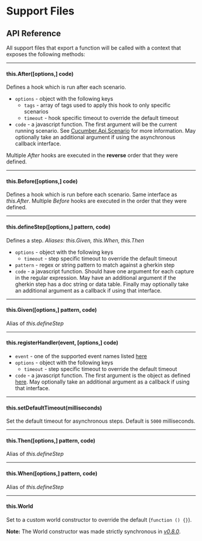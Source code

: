 # Support Files

## API Reference

All support files that export a function will be
called with a context that exposes the following methods:

---

#### this.After([options,] code)

Defines a hook which is run after each scenario.

* `options` - object with the following keys
  * `tags` - array of tags used to apply this hook to only specific scenarios
  * `timeout` - hook specific timeout to override the default timeout
* `code` - a javascript function. The first argument will be the current running scenario.
  See [Cucumber.Api.Scenario](https://github.com/cucumber/cucumber-js/blob/master/lib/cucumber/api/scenario.js)
  for more information. May optionally take an additional argument if using the asynchronous callback interface.

Multiple *After* hooks are executed in the **reverse** order that they were defined.

---

#### this.Before([options,] code)

Defines a hook which is run before each scenario. Same interface as *this.After*.
Multiple *Before* hooks are executed in the order that they were defined.

---

#### this.defineStep([options,] pattern, code)

Defines a step. *Aliases: this.Given, this.When, this.Then*

* `options` - object with the following keys
  * `timeout` - step specific timeout to override the default timeout
* `pattern` - regex or string pattern to match against a gherkin step
* `code` - a javascript function. Should have one argument for each capture in the
  regular expression. May have an additional argument if the gherkin step has
  a doc string or data table. Finally may optionally take an additional argument
  as a callback if using that interface.

---

#### this.Given([options,] pattern, code)

Alias of *this.defineStep*

---

#### this.registerHandler(event, [options,] code)

* `event` - one of the supported event names listed [here](./event_handlers.md)
* `options` - object with the following keys
  * `timeout` - step specific timeout to override the default timeout
* `code` - a javascript function. The first argument is the object as defined [here](./event_handlers.md). May optionally take an additional argument
  as a callback if using that interface.

---

#### this.setDefaultTimeout(milliseconds)

Set the default timeout for asynchronous steps. Default is `5000` milliseconds.

---

#### this.Then([options,] pattern, code)

Alias of *this.defineStep*

---

#### this.When([options,] pattern, code)

Alias of *this.defineStep*

---

#### this.World

Set to a custom world constructor to override the default (`function () {}`).

**Note:** The World constructor was made strictly synchronous in *[v0.8.0](https://github.com/cucumber/cucumber-js/releases/tag/v0.8.0)*.
